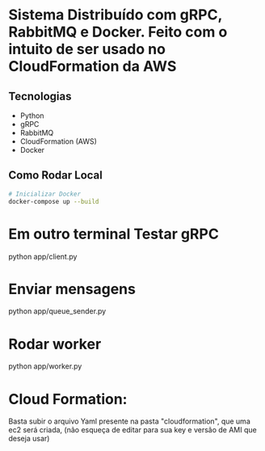 # Sistema Distribuído com gRPC, RabbitMQ e Docker. Feito com o intuito de ser usado no CloudFormation da AWS

## Tecnologias
- Python
- gRPC
- RabbitMQ
- CloudFormation (AWS)
- Docker

## Como Rodar Local

```bash
# Inicializar Docker
docker-compose up --build
````
# Em outro terminal Testar gRPC
python app/client.py

# Enviar mensagens
python app/queue_sender.py

# Rodar worker
python app/worker.py

# Cloud Formation:
Basta subir o arquivo Yaml presente na pasta "cloudformation", que uma ec2 será criada, (não esqueça de editar para sua key e versão de AMI que deseja usar)
